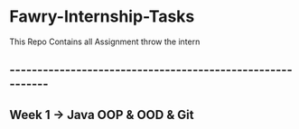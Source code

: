 # Fawry-Internship-Tasks
This Repo Contains all Assignment throw the intern

## ----------------------------------------------------------

## Week 1 -> Java OOP & OOD & Git
